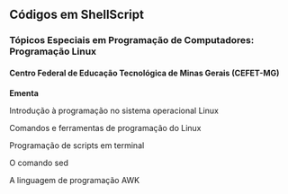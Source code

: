 ## Códigos em ShellScript 
### Tópicos Especiais em Programação de Computadores: Programação Linux
#### Centro Federal de Educação Tecnológica de Minas Gerais (CEFET-MG)
<p><b>Ementa</b>
<p><t>Introdução à programação no sistema operacional Linux
<p>Comandos e ferramentas de programação do Linux
<p>Programação de scripts em terminal
<p>O comando sed
<p>A linguagem de programação AWK
